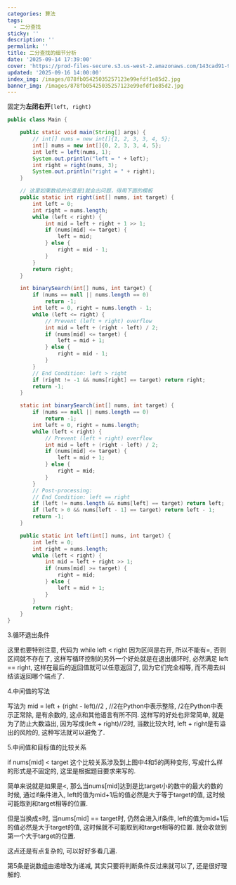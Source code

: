 ```yaml
---
categories: 算法
tags:
  - 二分查找
sticky: ''
description: ''
permalink: ''
title: 二分查找的细节分析
date: '2025-09-14 17:39:00'
cover: 'https://prod-files-secure.s3.us-west-2.amazonaws.com/143cad91-961b-48b0-82dc-78fbb6eb5abe/15342647-5caa-4b2c-b493-0a13046a49ad/119879001_p0.jpg?X-Amz-Algorithm=AWS4-HMAC-SHA256&X-Amz-Content-Sha256=UNSIGNED-PAYLOAD&X-Amz-Credential=ASIAZI2LB466W2V7VOLQ%2F20250919%2Fus-west-2%2Fs3%2Faws4_request&X-Amz-Date=20250919T170049Z&X-Amz-Expires=3600&X-Amz-Security-Token=IQoJb3JpZ2luX2VjEGEaCXVzLXdlc3QtMiJHMEUCIQCQB4GQ72634WcbM7VURxyLuDhaujhS%2FpXTEgYb6BuG0AIgYgmVvizYgM3surNmv6018dQ6x6IGWI48AD9FRRig6eMqiAQI2v%2F%2F%2F%2F%2F%2F%2F%2F%2F%2FARAAGgw2Mzc0MjMxODM4MDUiDBGwaWUwaMZANYkEdyrcAwJUnEMe485HiuIg8opDRlE2ZoNrfYz6pzU%2BsW9mp01R1qOE3xLY4WCdqugb0zig0wKQk1V5qt9Gv23qh6UwdIYcOUrDwHeKrLDIQnpRYNbabVPF4favNn92dXTy0pV5gb782ISxq6cNsC0d3Tus52qx8eXSlzivwgEWN%2BA2H2hi%2B%2Bl6AA%2B1R0Fgf6cORs3efHv34hQupe%2BR5%2B7UpPBrbwyDLD%2Bvtk12dpD48k9TAeQo8ENhsx4RWeamzfRnknV%2BoVHi65f8oivhXpgEn%2B3xt6SLd%2BJsWFRHae2goWuPZMiHvwRNvzoNuFz4IMpOC29eyTdznJO7oExiBmGxnnGzdGpJPeAtuPkFfhx7%2BqipZxKO%2BBS3m5%2FBHfNzIFa3fee%2FIq6o6Y%2BzZhYGTAOjDZzAJWJX5Wjgg9RzSsYIwLjWGd1pOMGtCOGvkLNi667px52CNQcePATWHAwd5XKvZ9RuI0qjhyx5aTGvj4Y%2F8CMX3OA9Gc2Soqfn5Pkv3ypBKt%2BJA1L4Wg0bMMaBODJflfuh%2FS9ayR9LmgZFtxd6m2LdYX5kNxwWUVNIs5D5oZ0ggRMBUvrPqAUG%2FygSszsClXvhU32Gz8kz4%2BBJh1y3bwLYdIHbWBXNIz2sD1OHqF7AMNaKtsYGOqUBoy2LVxhYGq5dWtF2klvyIFSuQ7F8b4Jgpu%2FYLfvWawuvKe0u%2Frxmit6tgq4XoGMoAPVYkG56BUQ0tAVRI%2Bu2k8vwBMMlYCnfvufniJHMvsi9rvOmjwZ7OSkHdYaP488LPBqnWaOH0OqsY5ckJMlxCDmWrLEqNSpBnyOS0cQLKqEi8AxkxRa552CdFzZly3nDV1qhhiDfw9jvx7K6xMGsMJqXUvmX&X-Amz-Signature=dbb963a6ebe09c2089d53c8c385ada00cf28831fff1e85fb05b49e008f0fe6e3&X-Amz-SignedHeaders=host&x-amz-checksum-mode=ENABLED&x-id=GetObject'
updated: '2025-09-16 14:00:00'
index_img: /images/878fb05425035257123e99efdf1e85d2.jpg
banner_img: /images/878fb05425035257123e99efdf1e85d2.jpg
---
```


固定为**左闭右开**`[left, right)`


```java
public class Main {

    public static void main(String[] args) {
        // int[] nums = new int[]{1, 2, 3, 3, 4, 5};
        int[] nums = new int[]{0, 2, 3, 3, 4, 5};
        int left = left(nums, 1);
        System.out.println("left = " + left);
        int right = right(nums, 3);
        System.out.println("right = " + right);
    }

    // 这里如果数组的长度是1就会出问题，得用下面的模板
    public static int right(int[] nums, int target) {
        int left = 0;
        int right = nums.length;
        while (left < right) {
            int mid = left + right + 1 >> 1;
            if (nums[mid] <= target) {
                left = mid;
            } else {
                right = mid - 1;
            }
        }
        return right;
    }

    int binarySearch(int[] nums, int target) {
        if (nums == null || nums.length == 0)
            return -1;
        int left = 0, right = nums.length - 1;
        while (left <= right) {
            // Prevent (left + right) overflow
            int mid = left + (right - left) / 2;
            if (nums[mid] <= target) {
                left = mid + 1;
            } else {
                right = mid - 1;
            }
        }
        // End Condition: left > right
        if (right != -1 && nums[right] == target) return right;
        return -1;
    }

    static int binarySearch(int[] nums, int target) {
        if (nums == null || nums.length == 0)
            return -1;
        int left = 0, right = nums.length;
        while (left < right) {
            // Prevent (left + right) overflow
            int mid = left + (right - left) / 2;
            if (nums[mid] <= target) {
                left = mid + 1;
            } else {
                right = mid;
            }
        }
        // Post-processing:
        // End Condition: left == right
        if (left != nums.length && nums[left] == target) return left;
        if (left > 0 && nums[left - 1] == target) return left - 1;
        return -1;
    }

    public static int left(int[] nums, int target) {
        int left = 0;
        int right = nums.length;
        while (left < right) {
            int mid = left + right >> 1;
            if (nums[mid] >= target) {
                right = mid;
            } else {
                left = mid + 1;
            }
        }
        return right;
    }
}
```


3.循环退出条件


这里也要特别注意, 代码为 while left < right 因为区间是右开, 所以不能有=, 否则区间就不存在了, 这样写循环控制的另外一个好处就是在退出循环时, 必然满足 left == right, 这样在最后的返回值就可以任意返回了, 因为它们完全相等, 而不用去纠结该返回哪个端点了.


4.中间值的写法


写法为 mid = left + (right - left)//2 , //2在Python中表示整除, /2在Python中表示正常除, 是有余数的, 这点和其他语言有所不同. 这样写的好处也非常简单, 就是为了防止大数溢出, 因为写成(left + right)//2时, 当数比较大时, left + right是有溢出的风险的, 这种写法就可以避免了.


5.中间值和目标值的比较关系


if nums[mid] < target 这个比较关系涉及到上图中4和5的两种变形, 写成什么样的形式是不固定的, 这里是根据题目要求来写的.


简单来说就是如果是<, 那么当nums[mid]达到是比target小的数中的最大的数的时候, 通过if条件进入, left的值为mid+1后的值必然是大于等于target的值, 这时候可能取到和target相等的位置.


但是当换成≤时, 当nums[mid] == target时, 仍然会进入if条件, left的值为mid+1后的值必然是大于target的值, 这时候就不可能取到和target相等的位置. 就会收敛到第一个大于target的位置.


这点还是有点复杂的, 可以好好多看几遍.


第5条是说数组由递增改为递减, 其实只要将判断条件反过来就可以了, 还是很好理解的.

